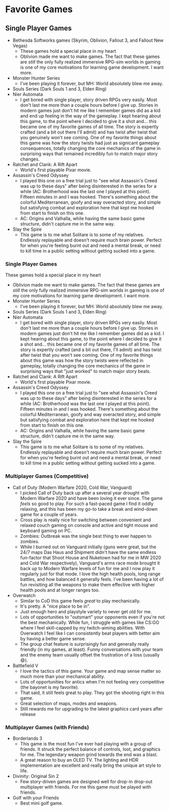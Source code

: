 # Favorite Games

## Single Player Games

* Bethesda Softworks games (Skyrim, Oblivion, Fallout 3, and Fallout New Vegas)
  * These games hold a special place in my heart
  * Oblivion made me want to make games. The fact that these games are _still_ the only fully realized immersive RPG-sim worlds in gaming is one of my core motivations for learning game development. I want more.
* Monster Hunter Series
  * I've been playing it forever, but MH: World absolutely blew me away.
* Souls Series (Dark Souls 1 and 3, Elden Ring)
* Nier Automata
  * I get bored with single player, story driven RPGs very easily. Most don't last me more than a couple hours before I give up. Stories in modern games just don't hit me like I remember games did as a kid and end up feeling in the way of the gameplay. I kept hearing about this game, to the point where I decided to give it a shot and... this became one of my favorite games of all time. The story is expertly crafted (and a bit out there I'll admit) and has twist after twist that you genuinely won't see coming. One of my favorite things about this game was how the story twists had just as signicant gameplay consequences, totally changing the core mechanics of the game in surprising ways that remained incredibly fun to match major story changes.
* Ratchet and Clank: A Rift Apart
  * World's first playable Pixar movie.
* Assassin's Creed Odyssey
  * I played this one on a free trial just to "see what Assassin's Creed was up to these days" after being disinterested in the series for a while (AC: Brotherhood was the last one I played at this point). Fifteen minutes in and I was hooked. There's something about the colorful Mediterranean, goofy and way overacted story, and simple but satisfying combat and exploration here that kept me hooked from start to finish on this one.
  * AC: Origins and Valhalla, while having the same basic game structure, didn't capture me in the same way.
* Slay the Spire
  * This game is to me what Solitare is to some of my relatives. Endlessly replayable and doesn't require much brain power. Perfect for when you're feeling burnt out and need a mental break, or need to kill time in a public setting without getting sucked into a game.

### Single Player Games

These games hold a special place in my heart

* Oblivion made me want to make games. The fact that these games are _still_ the only fully realized immersive RPG-sim worlds in gaming is one of my core motivations for learning game development. I want more.
* Monster Hunter Series
  * I've been playing it forever, but MH: World absolutely blew me away.
* Souls Series (Dark Souls 1 and 3, Elden Ring)
* Nier Automata
  * I get bored with single player, story driven RPGs very easily. Most don't last me more than a couple hours before I give up. Stories in modern games just don't hit me like I remember games did as a kid. I kept hearing about this game, to the point where I decided to give it a shot and... this became one of my favorite games of all time. The story is expertly crafted (and a bit out there, I'll admit) and has twist after twist that you won't see coming. One of my favorite things about this game was how the story twists were reflected in gameplay, totally changing the core mechanics of the game in surprising ways that "just worked" to match major story beats.
* Ratchet and Clank: A Rift Apart
  * World's first playable Pixar movie.
* Assassin's Creed Odyssey
  * I played this one on a free trial just to "see what Assassin's Creed was up to these days" after being disinterested in the series for a while (AC: Brotherhood was the last one I played at this point). Fifteen minutes in and I was hooked. There's something about the colorful Mediterranean, goofy and way overacted story, and simple but satisfying combat and exploration here that kept me hooked from start to finish on this one.
  * AC: Origins and Valhalla, while having the same basic game structure, didn't capture me in the same way.
* Slay the Spire
  * This game is to me what Solitare is to some of my relatives. Endlessly replayable and doesn't require much brain power. Perfect for when you're feeling burnt out and need a mental break, or need to kill time in a public setting without getting sucked into a game.

### Multiplayer Games (Competitive)

* Call of Duty (Modern Warfare 2020, Cold War, Vanguard)
  * I picked Call of Duty back up after a several year drought with Modern Warfare 2020 and have been loving it ever since. The game _feels_ so good to play. For such a fast-paced game I find it oddly relaxing, and this has been my go-to take a break and wind-down game for a couple of years.
  * Cross play is really nice for switching between convenient and relaxed couch gaming on console and active and tight mouse and keyboard gaming on PC.
  * Zombies: Outbreak was the single best thing to ever happen to zombies.
  * While I burned out on Vanguard initially (guns were great, but the 24/7 maps Das Haus and Shipment didn't have the same endless fun-factor that Shoot House and Nuketown had for me in MW 2020 and Cold War respectively), Vanguard's arms race mode brought it back up to Modern Warfare levels of fun for me and I now play it regularly just for that mode. I love the high health pools, long range battles, and how balanced it generally feels. I've been having a lot of fun revisiting all the weapons to make them effective with higher health pools and at longer ranges too.
* Overwatch
  * Similar to CoD this game feels _great_ to play mechanically.
  * It's pretty. A "nice place to be in".
  * Just enough hero and playstyle variety to never get old for me.
  * Lots of opportunities to "outsmart" your opponents even if you're not the best mechanically. While fun, I struggle with games like CS:GO where I feel skill-capped by my twitch-aiming abilities. With Overwatch I feel like I can consistently beat players with better aim by having a better game sense.
  * The group chat feature is surprisingly fun and generally really friendly (in my games, at least). Funny conversations with your team and the enemy team usually offset the frustration of a loss (usually :smile:).
* Battlefield V
  * I love the tactics of this game. Your game and map sense matter so much more than your mechanical ability.
  * Lots of opportunities for antics when I'm not feeling very competitive (the bayonet is my favorite).
  * That said, it still feels great to play. They got the shooting right in this game.
  * Great selection of maps, modes and weapons.
  * Still rewards me for upgrading to the latest graphics card years after release

### **Multiplayer Games (with Friends)**

* Borderlands 3
  * This game is the most fun I've ever had playing with a group of friends. It struck the perfect balance of controls, loot, and graphics for me. The legendary weapon grind towards the end was a blast.
  * A great reason to buy an OLED TV. The lighting and HDR implementation are excellent and really bring the unique art style to life.
* Divinity: Original Sin 2
  * Few story-driven games are designed well for drop-in drop-out multiplayer with friends. For me this game must be played with friends.
* Golf with your Friends
  * Best mini golf game.
